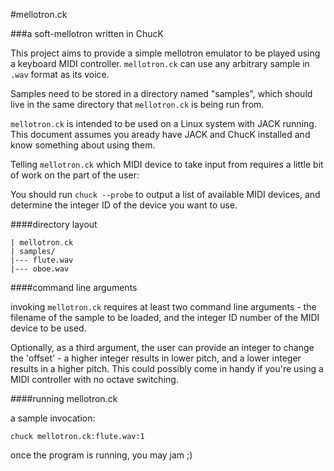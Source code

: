 #mellotron.ck

###a soft-mellotron written in ChucK

This project aims to provide a simple mellotron emulator to be played using a keyboard MIDI controller. `mellotron.ck` can use any arbitrary sample in `.wav` format as its voice.

Samples need to be stored in a directory named "samples", which should live in the same directory that `mellotron.ck` is being run from.

`mellotron.ck` is intended to be used on a Linux system with JACK running. This document assumes you aready have JACK and ChucK installed and know something about using them.

Telling `mellotron.ck` which MIDI device to take input from requires a little bit of work on the part of the user:

You should run `chuck --probe` to output a list of available MIDI devices, and determine the integer ID of the device you want to use.

####directory layout

```
| mellotron.ck
| samples/
|--- flute.wav
|--- oboe.wav
```
####command line arguments

invoking `mellotron.ck` requires at least two command line arguments - the filename of the sample to be loaded, and the integer ID number of the MIDI device to be used.

Optionally, as a third argument, the user can provide an integer to change the 'offset' - a higher integer results in lower pitch, and a lower integer results in a higher pitch. This could possibly come in handy if you're using a MIDI controller with no octave switching.

####running mellotron.ck

a sample invocation:

`chuck mellotron.ck:flute.wav:1`

once the program is running, you may jam ;)